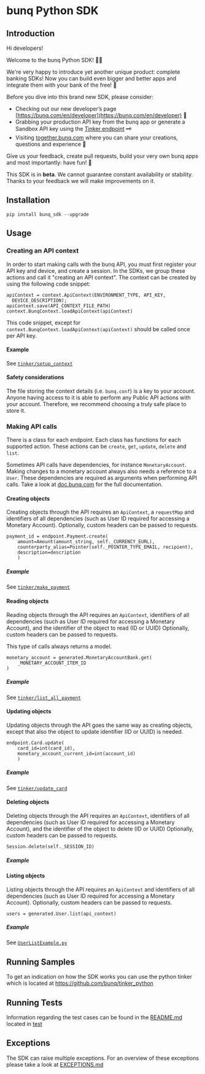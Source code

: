# bunq Python SDK

## Introduction
Hi developers!

Welcome to the bunq Python SDK! 👨‍💻

We're very happy to introduce yet another unique product: complete banking SDKs! 
Now you can build even bigger and better apps and integrate them with your bank of the free! 🌈

Before you dive into this brand new SDK, please consider:
- Checking out our new developer’s page [https://bunq.com/en/developer](https://bunq.com/en/developer) 🙌  
- Grabbing your production API key from the bunq app or generate a Sandbox API key using the
[Tinker endpoint](https://together.bunq.com/topic/tinker-the-api) 🗝
- Visiting [together.bunq.com](https://together.bunq.com) where you can share your creations,
questions and experience 🎤

Give us your feedback, create pull requests, build your very own bunq apps and most importantly:
have fun! 💪

This SDK is in **beta**. We cannot guarantee constant availability or stability. 
Thanks to your feedback we will make improvements on it.

## Installation
``pip install bunq_sdk --upgrade``

## Usage

### Creating an API context
In order to start making calls with the bunq API, you must first register your API key and device,
and create a session. In the SDKs, we group these actions and call it "creating an API context". The
context can be created by using the following code snippet:

```
apiContext = context.ApiContext(ENVIRONMENT_TYPE, API_KEY,
  DEVICE_DESCRIPTION);
apiContext.save(API_CONTEXT_FILE_PATH)
context.BunqContext.loadApiContext(apiContext)
```

This code snippet, except for `context.BunqContext.loadApiContext(apiContext)` should be called once per API key. 

#### Example

See [`tinker/setup_context`](https://github.com/bunq/tinker_python/blob/2182b8be276fda921657ad22cfe0b8b48a585ccf/tinker/libs/bunq_lib.py#L44-L59)

#### Safety considerations
The file storing the context details (i.e. `bunq.conf`) is a key to your account. Anyone having
access to it is able to perform any Public API actions with your account. Therefore, we recommend
choosing a truly safe place to store it.

### Making API calls
There is a class for each endpoint. Each class has functions for each supported action. These
actions can be `create`, `get`, `update`, `delete` and `list`.

Sometimes API calls have dependencies, for instance `MonetaryAccount`. Making changes to a monetary
account always also needs a reference to a `User`. These dependencies are required as arguments when
performing API calls. Take a look at [doc.bunq.com](https://doc.bunq.com) for the full
documentation.

#### Creating objects
Creating objects through the API requires an `ApiContext`, a `requestMap` and identifiers of all
dependencies (such as User ID required for accessing a Monetary Account). Optionally, custom headers
can be passed to requests.


```
payment_id = endpoint.Payment.create(
	amount=Amount(amount_string, self._CURRENCY_EURL),
    counterparty_alias=Pointer(self._POINTER_TYPE_EMAIL, recipient),
    description=description
    )
```

##### Example
See [`tinker/make_payment`](https://github.com/bunq/tinker_python/blob/2182b8be276fda921657ad22cfe0b8b48a585ccf/tinker/libs/bunq_lib.py#L140-L151)

#### Reading objects
Reading objects through the API requires an `ApiContext`, identifiers of all dependencies (such as
User ID required for accessing a Monetary Account), and the identifier of the object to read (ID or
UUID) Optionally, custom headers can be passed to requests.

This type of calls always returns a model.

```
monetary_account = generated.MonetaryAccountBank.get(
    _MONETARY_ACCOUNT_ITEM_ID
)
```

##### Example
See [`tinker/list_all_payment`](https://github.com/bunq/tinker_python/blob/2182b8be276fda921657ad22cfe0b8b48a585ccf/tinker/libs/bunq_lib.py#L85-L103)

#### Updating objects
Updating objects through the API goes the same way as creating objects, except that also the object to update identifier 
(ID or UUID) is needed.

```
endpoint.Card.update(
	card_id=int(card_id),
	monetary_account_current_id=int(account_id)
	)
```

##### Example
See [`tinker/update_card`](https://github.com/bunq/tinker_python/blob/2182b8be276fda921657ad22cfe0b8b48a585ccf/tinker/libs/bunq_lib.py#L167-L174)

#### Deleting objects
Deleting objects through the API requires an `ApiContext`, identifiers of all dependencies (such as User ID required for
accessing a Monetary Account), and the identifier of the object to delete (ID or UUID) Optionally, custom headers can be
passed to requests.

```
Session.delete(self._SESSION_ID)
```

##### Example


#### Listing objects
Listing objects through the API requires an `ApiContext` and identifiers of all dependencies (such as User ID required
for accessing a Monetary Account). Optionally, custom headers can be passed to requests.

```
users = generated.User.list(api_context)
```

##### Example
See [`UserListExample.py`](./examples/user_list_example.py)

## Running Samples
To get an indication on how the SDK works you can use the python tinker which is located at https://github.com/bunq/tinker_python

## Running Tests

Information regarding the test cases can be found in the [README.md](./tests/README.md)
located in [test](/tests)

## Exceptions
The SDK can raise multiple exceptions. For an overview of these exceptions please
take a look at [EXCEPTIONS.md](./EXCEPTIONS.md)
